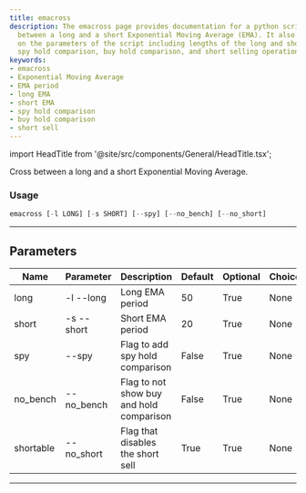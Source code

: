 ```yaml
---
title: emacross
description: The emacross page provides documentation for a python script that crosses
  between a long and a short Exponential Moving Average (EMA). It also includes information
  on the parameters of the script including lengths of the long and short EMA periods,
  spy hold comparison, buy hold comparison, and short selling operations.
keywords:
- emacross
- Exponential Moving Average
- EMA period
- long EMA
- short EMA
- spy hold comparison
- buy hold comparison
- short sell
---
```


import HeadTitle from '@site/src/components/General/HeadTitle.tsx';

<HeadTitle title="stocks /backtesting/emacross - Reference | OpenBB Terminal Docs" />

Cross between a long and a short Exponential Moving Average.

### Usage

```python wordwrap
emacross [-l LONG] [-s SHORT] [--spy] [--no_bench] [--no_short]
```

---

## Parameters

| Name | Parameter | Description | Default | Optional | Choices |
| ---- | --------- | ----------- | ------- | -------- | ------- |
| long | -l  --long | Long EMA period | 50 | True | None |
| short | -s  --short | Short EMA period | 20 | True | None |
| spy | --spy | Flag to add spy hold comparison | False | True | None |
| no_bench | --no_bench | Flag to not show buy and hold comparison | False | True | None |
| shortable | --no_short | Flag that disables the short sell | True | True | None |

---
